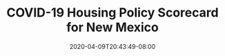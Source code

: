 ---
title: "COVID-19 Housing Policy Scorecard for New Mexico"
date: 2020-04-09T20:43:49-08:00
layout: single
type: covid-policy-rankings
state_abbrev: nm # use state abbreviation.
state_title: New Mexico
photoCredit:
hasSubnav: true
fbImage: /images/assets/covid-eviction-policies-social.jpg
twImage: /images/assets/covid-eviction-policies-social.jpg
socialDescription: COVID-19 Housing Policy Scorecard for New Mexico
description: See how New Mexico ranks in our nationwide scorecard of housing policies in response to COVID-19.
url: /covid-policy-scorecard/nm
aliases:
    - /covid-policy-scorecard/nm
    - /covid-policy-scorecard/new-mexico
    - /es/covid-policy-scorecard/nm
    - /es/covid-policy-scorecard/new-mexico
---